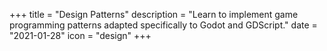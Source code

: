 +++
title = "Design Patterns"
description = "Learn to implement game programming patterns adapted specifically to Godot and GDScript."
date = "2021-01-28"
icon = "design"
+++
